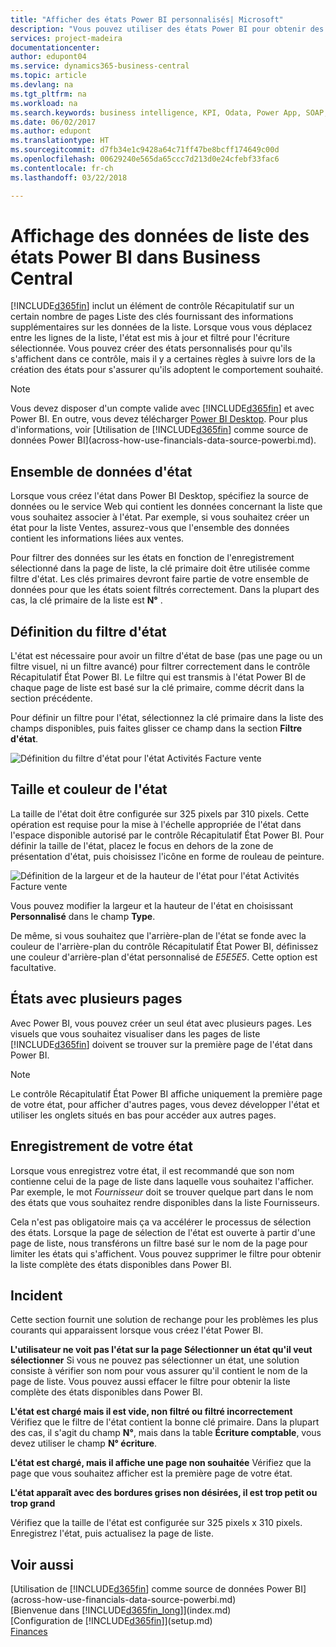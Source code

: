 ```yaml
---
title: "Afficher des états Power BI personnalisés| Microsoft"
description: "Vous pouvez utiliser des états Power BI pour obtenir des informations supplémentaires sur les données dans les listes dans Financials."
services: project-madeira
documentationcenter: 
author: edupont04
ms.service: dynamics365-business-central
ms.topic: article
ms.devlang: na
ms.tgt_pltfrm: na
ms.workload: na
ms.search.keywords: business intelligence, KPI, Odata, Power App, SOAP, analysis
ms.date: 06/02/2017
ms.author: edupont
ms.translationtype: HT
ms.sourcegitcommit: d7fb34e1c9428a64c71ff47be8bcff174649c00d
ms.openlocfilehash: 00629240e565da65ccc7d213d0e24cfebf33fac6
ms.contentlocale: fr-ch
ms.lasthandoff: 03/22/2018

---
```

# <a name="viewing-list-data-in-power-bi-reports-in-business-central"></a>Affichage des données de liste des états Power BI dans Business Central 
[!INCLUDE[d365fin](includes/d365fin_md.md)] inclut un élément de contrôle Récapitulatif sur un certain nombre de pages Liste des clés fournissant des informations supplémentaires sur les données de la liste. Lorsque vous vous déplacez entre les lignes de la liste, l'état est mis à jour et filtré pour l'écriture sélectionnée. Vous pouvez créer des états personnalisés pour qu'ils s'affichent dans ce contrôle, mais il y a certaines règles à suivre lors de la création des états pour s'assurer qu'ils adoptent le comportement souhaité.  

> [!NOTE]  
>   Vous devez disposer d'un compte valide avec [!INCLUDE[d365fin](includes/d365fin_md.md)] et avec Power BI. En outre, vous devez télécharger [Power BI Desktop](https://powerbi.microsoft.com/en-us/desktop/). Pour plus d'informations, voir [Utilisation de [!INCLUDE[d365fin](includes/d365fin_md.md)] comme source de données Power BI](across-how-use-financials-data-source-powerbi.md).  

## <a name="report-data-set"></a>Ensemble de données d'état
Lorsque vous créez l'état dans Power BI Desktop, spécifiez la source de données ou le service Web qui contient les données concernant la liste que vous souhaitez associer à l'état. Par exemple, si vous souhaitez créer un état pour la liste Ventes, assurez-vous que l'ensemble des données contient les informations liées aux ventes.  

Pour filtrer des données sur les états en fonction de l'enregistrement sélectionné dans la page de liste, la clé primaire doit être utilisée comme filtre d'état. Les clés primaires devront faire partie de votre ensemble de données pour que les états soient filtrés correctement. Dans la plupart des cas, la clé primaire de la liste est **N°** .  

## <a name="defining-the-report-filter"></a>Définition du filtre d'état
L'état est nécessaire pour avoir un filtre d'état de base (pas une page ou un filtre visuel, ni un filtre avancé) pour filtrer correctement dans le contrôle Récapitulatif État Power BI. Le filtre qui est transmis à l'état Power BI de chaque page de liste est basé sur la clé primaire, comme décrit dans la section précédente.  

Pour définir un filtre pour l'état, sélectionnez la clé primaire dans la liste des champs disponibles, puis faites glisser ce champ dans la section **Filtre d'état**.  

![Définition du filtre d'état pour l'état Activités Facture vente](./media/across-how-use-powerbi-reports-factbox/financials-powerbi-report-filter.png)

## <a name="report-size-and-color"></a>Taille et couleur de l'état
La taille de l'état doit être configurée sur 325 pixels par 310 pixels. Cette opération est requise pour la mise à l'échelle appropriée de l'état dans l'espace disponible autorisé par le contrôle Récapitulatif État Power BI. Pour définir la taille de l'état, placez le focus en dehors de la zone de présentation d'état, puis choisissez l'icône en forme de rouleau de peinture.

![Définition de la largeur et de la hauteur de l'état pour l'état Activités Facture vente](./media/across-how-use-powerbi-reports-factbox/financials-powerbi-report-sizing.png)

Vous pouvez modifier la largeur et la hauteur de l'état en choisissant **Personnalisé** dans le champ **Type**.

De même, si vous souhaitez que l'arrière-plan de l'état se fonde avec la couleur de l'arrière-plan du contrôle Récapitulatif État Power BI, définissez une couleur d'arrière-plan d'état personnalisé de *E5E5E5*. Cette option est facultative.  

## <a name="reports-with-multiple-pages"></a>États avec plusieurs pages
Avec Power BI, vous pouvez créer un seul état avec plusieurs pages. Les visuels que vous souhaitez visualiser dans les pages de liste [!INCLUDE[d365fin](includes/d365fin_md.md)] doivent se trouver sur la première page de l'état dans Power BI.  

> [!NOTE]  
>  Le contrôle Récapitulatif État Power BI affiche uniquement la première page de votre état, pour afficher d'autres pages, vous devez développer l'état et utiliser les onglets situés en bas pour accéder aux autres pages.  

## <a name="saving-your-report"></a>Enregistrement de votre état

Lorsque vous enregistrez votre état, il est recommandé que son nom contienne celui de la page de liste dans laquelle vous souhaitez l'afficher. Par exemple, le mot *Fournisseur* doit se trouver quelque part dans le nom des états que vous souhaitez rendre disponibles dans la liste Fournisseurs.  

Cela n'est pas obligatoire mais ça va accélérer le processus de sélection des états. Lorsque la page de sélection de l'état est ouverte à partir d'une page de liste, nous transférons un filtre basé sur le nom de la page pour limiter les états qui s'affichent.  Vous pouvez supprimer le filtre pour obtenir la liste complète des états disponibles dans Power BI.  

## <a name="troubleshooting"></a>Incident
Cette section fournit une solution de rechange pour les problèmes les plus courants qui apparaissent lorsque vous créez l'état Power BI.  

**L'utilisateur ne voit pas l'état sur la page Sélectionner un état qu'il veut sélectionner** Si vous ne pouvez pas sélectionner un état, une solution consiste à vérifier son nom pour vous assurer qu'il contient le nom de la page de liste. Vous pouvez aussi effacer le filtre pour obtenir la liste complète des états disponibles dans Power BI.  

**L'état est chargé mais il est vide, non filtré ou filtré incorrectement** Vérifiez que le filtre de l'état contient la bonne clé primaire. Dans la plupart des cas, il s'agit du champ **N°**, mais dans la table **Écriture comptable**, vous devez utiliser le champ **N° écriture**.

**L'état est chargé, mais il affiche une page non souhaitée** Vérifiez que la page que vous souhaitez afficher est la première page de votre état.  

**L'état apparaît avec des bordures grises non désirées, il est trop petit ou trop grand**

Vérifiez que la taille de l'état est configurée sur 325 pixels x 310 pixels. Enregistrez l'état, puis actualisez la page de liste.  

## <a name="see-also"></a>Voir aussi
[Utilisation de [!INCLUDE[d365fin](includes/d365fin_md.md)] comme source de données Power BI](across-how-use-financials-data-source-powerbi.md)  
[Bienvenue dans [!INCLUDE[d365fin_long](includes/d365fin_long_md.md)]](index.md)    
[Configuration de [!INCLUDE[d365fin](includes/d365fin_md.md)]](setup.md)    
[Finances](finance.md)  

